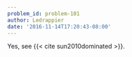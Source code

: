 ```yaml
---
problem_id: problem-101
author: Ledrappier
date: '2016-11-14T17:20:43-08:00'
---
```

Yes, see {{< cite sun2010dominated >}}.

